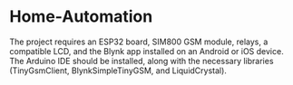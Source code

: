 # Home-Automation
The project requires an ESP32 board, SIM800 GSM module, relays, a compatible LCD, and the Blynk app installed on an Android or iOS device. The Arduino IDE should be installed, along with the necessary libraries (TinyGsmClient, BlynkSimpleTinyGSM, and LiquidCrystal). 
